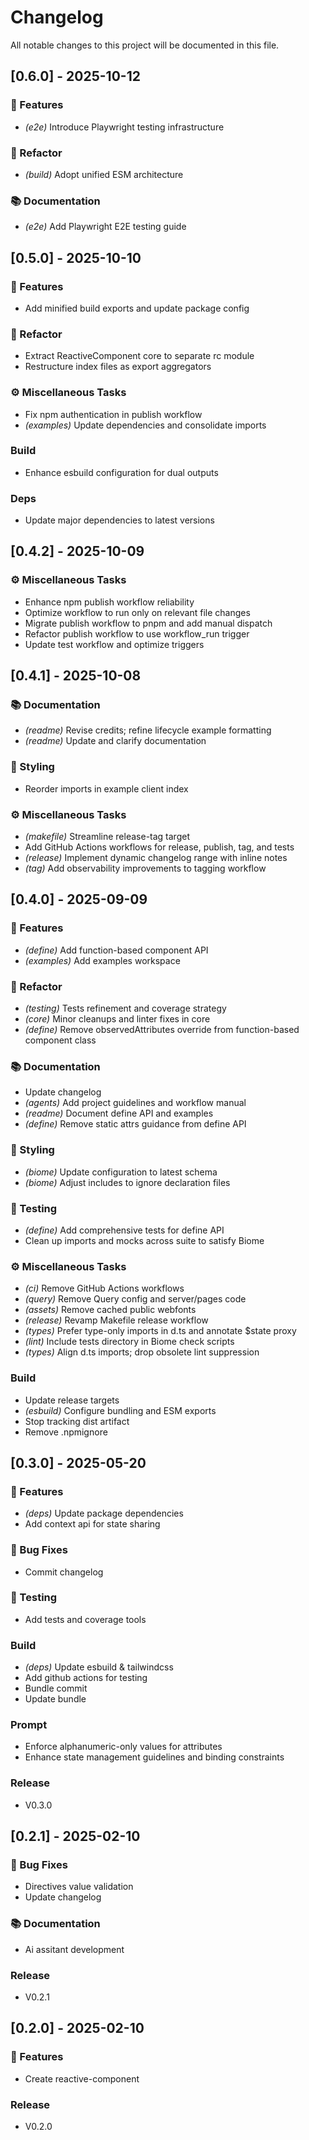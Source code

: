 # Changelog

All notable changes to this project will be documented in this file.

## [0.6.0] - 2025-10-12

### 🚀 Features

- *(e2e)* Introduce Playwright testing infrastructure

### 🚜 Refactor

- *(build)* Adopt unified ESM architecture

### 📚 Documentation

- *(e2e)* Add Playwright E2E testing guide

## [0.5.0] - 2025-10-10

### 🚀 Features

- Add minified build exports and update package config

### 🚜 Refactor

- Extract ReactiveComponent core to separate rc module
- Restructure index files as export aggregators

### ⚙️ Miscellaneous Tasks

- Fix npm authentication in publish workflow
- *(examples)* Update dependencies and consolidate imports

### Build

- Enhance esbuild configuration for dual outputs

### Deps

- Update major dependencies to latest versions

## [0.4.2] - 2025-10-09

### ⚙️ Miscellaneous Tasks

- Enhance npm publish workflow reliability
- Optimize workflow to run only on relevant file changes
- Migrate publish workflow to pnpm and add manual dispatch
- Refactor publish workflow to use workflow_run trigger
- Update test workflow and optimize triggers

## [0.4.1] - 2025-10-08

### 📚 Documentation

- *(readme)* Revise credits; refine lifecycle example formatting
- *(readme)* Update and clarify documentation

### 🎨 Styling

- Reorder imports in example client index

### ⚙️ Miscellaneous Tasks

- *(makefile)* Streamline release-tag target
- Add GitHub Actions workflows for release, publish, tag, and tests
- *(release)* Implement dynamic changelog range with inline notes
- *(tag)* Add observability improvements to tagging workflow

## [0.4.0] - 2025-09-09

### 🚀 Features

- *(define)* Add function-based component API
- *(examples)* Add examples workspace

### 🚜 Refactor

- *(testing)* Tests refinement and coverage strategy
- *(core)* Minor cleanups and linter fixes in core
- *(define)* Remove observedAttributes override from function-based component class

### 📚 Documentation

- Update changelog
- *(agents)* Add project guidelines and workflow manual
- *(readme)* Document define API and examples
- *(define)* Remove static attrs guidance from define API

### 🎨 Styling

- *(biome)* Update configuration to latest schema
- *(biome)* Adjust includes to ignore declaration files

### 🧪 Testing

- *(define)* Add comprehensive tests for define API
- Clean up imports and mocks across suite to satisfy Biome

### ⚙️ Miscellaneous Tasks

- *(ci)* Remove GitHub Actions workflows
- *(query)* Remove Query config and server/pages code
- *(assets)* Remove cached public webfonts
- *(release)* Revamp Makefile release workflow
- *(types)* Prefer type-only imports in d.ts and annotate $state proxy
- *(lint)* Include tests directory in Biome check scripts
- *(types)* Align d.ts imports; drop obsolete lint suppression

### Build

- Update release targets
- *(esbuild)* Configure bundling and ESM exports
- Stop tracking dist artifact
- Remove .npmignore

## [0.3.0] - 2025-05-20

### 🚀 Features

- *(deps)* Update package dependencies
- Add context api for state sharing

### 🐛 Bug Fixes

- Commit changelog

### 🧪 Testing

- Add tests and coverage tools

### Build

- *(deps)* Update esbuild & tailwindcss
- Add github actions for testing
- Bundle commit
- Update bundle

### Prompt

- Enforce alphanumeric-only values for attributes
- Enhance state management guidelines and binding constraints

### Release

- V0.3.0

## [0.2.1] - 2025-02-10

### 🐛 Bug Fixes

- Directives value validation
- Update changelog

### 📚 Documentation

- Ai assitant development

### Release

- V0.2.1

## [0.2.0] - 2025-02-10

### 🚀 Features

- Create reactive-component

### Release

- V0.2.0

<!-- generated by git-cliff -->
